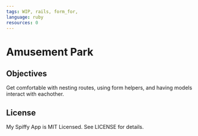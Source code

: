 ```yaml
---
tags: WIP, rails, form_for, 
language: ruby
resources: 0
---
```


# Amusement Park

## Objectives

Get comfortable with nesting routes, using form helpers, and having models interact with eachother.
    
## License

My Spiffy App is MIT Licensed. See LICENSE for details.